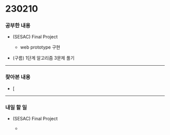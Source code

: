 # 230210

### 공부한 내용

- (SESAC) Final Project

  - web prototype 구현

- (구름) 1단계 알고리즘 3문제 풀기

---

### 찾아본 내용

- [

---

### 내일 할 일

- (SESAC) Final Project

  -
